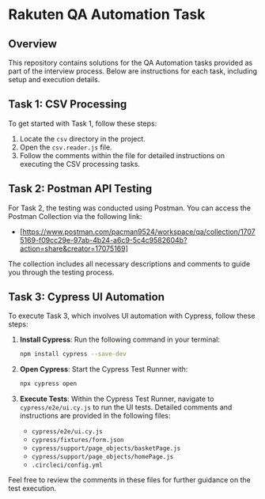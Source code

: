 # Rakuten QA Automation Task

## Overview

This repository contains solutions for the QA Automation tasks provided as part of the interview process. Below are instructions for each task, including setup and execution details.

## Task 1: CSV Processing

To get started with Task 1, follow these steps:

1. Locate the `csv` directory in the project.
2. Open the `csv.reader.js` file.
3. Follow the comments within the file for detailed instructions on executing the CSV processing tasks.

## Task 2: Postman API Testing

For Task 2, the testing was conducted using Postman. You can access the Postman Collection via the following link:

- [https://www.postman.com/pacman9524/workspace/qa/collection/17075169-f09cc29e-97ab-4b24-a6c9-5c4c9582604b?action=share&creator=17075169] 

The collection includes all necessary descriptions and comments to guide you through the testing process.

## Task 3: Cypress UI Automation

To execute Task 3, which involves UI automation with Cypress, follow these steps:

1. **Install Cypress**: Run the following command in your terminal:
    ```bash
    npm install cypress --save-dev
    ```

2. **Open Cypress**: Start the Cypress Test Runner with:
    ```bash
    npx cypress open
    ```

3. **Execute Tests**: Within the Cypress Test Runner, navigate to `cypress/e2e/ui.cy.js` to run the UI tests. Detailed comments and instructions are provided in the following files:
    - `cypress/e2e/ui.cy.js`
    - `cypress/fixtures/form.json`
    - `cypress/support/page_objects/basketPage.js`
    - `cypress/support/page_objects/homePage.js`
    - `.circleci/config.yml`

Feel free to review the comments in these files for further guidance on the test execution.
